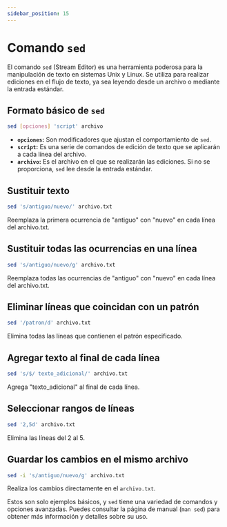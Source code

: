 ```yaml
---
sidebar_position: 15
---
```


# Comando `sed`
El comando `sed` (Stream Editor) es una herramienta poderosa para la manipulación de texto en sistemas Unix y Linux. Se utiliza para realizar ediciones en el flujo de texto, ya sea leyendo desde un archivo o mediante la entrada estándar.

## Formato básico de `sed`
```bash
sed [opciones] 'script' archivo
```

- **`opciones`:** Son modificadores que ajustan el comportamiento de `sed`.
- **`script`:** Es una serie de comandos de edición de texto que se aplicarán a cada línea del archivo.
- **`archivo`:** Es el archivo en el que se realizarán las ediciones. Si no se proporciona, `sed` lee desde la entrada estándar.


## Sustituir texto
   ```bash
   sed 's/antiguo/nuevo/' archivo.txt
   ```
   Reemplaza la primera ocurrencia de "antiguo" con "nuevo" en cada línea del archivo.txt.

## Sustituir todas las ocurrencias en una línea
```bash
sed 's/antiguo/nuevo/g' archivo.txt
```

Reemplaza todas las ocurrencias de "antiguo" con "nuevo" en cada línea del archivo.txt.

## Eliminar líneas que coincidan con un patrón
```bash
sed '/patron/d' archivo.txt
```

Elimina todas las líneas que contienen el patrón especificado.

## Agregar texto al final de cada línea
```bash
sed 's/$/ texto_adicional/' archivo.txt
```

Agrega "texto_adicional" al final de cada línea.

## Seleccionar rangos de líneas
```bash
sed '2,5d' archivo.txt
```

Elimina las líneas del 2 al 5.

## Guardar los cambios en el mismo archivo
```bash
sed -i 's/antiguo/nuevo/g' archivo.txt
```

Realiza los cambios directamente en el `archivo.txt`.

Estos son solo ejemplos básicos, y `sed` tiene una variedad de comandos y opciones avanzadas. Puedes consultar la página de manual (`man sed`) para obtener más información y detalles sobre su uso.